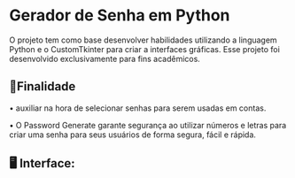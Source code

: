 # Gerador de Senha em Python
O projeto tem como base desenvolver habilidades utilizando a linguagem Python e o CustomTkinter para criar a interfaces gráficas.
Esse projeto foi desenvolvido exclusivamente para fins acadêmicos.

📍Finalidade 
----------------------------------------------------------
• auxiliar na hora de selecionar senhas para serem usadas em contas.


• O Password Generate  garante segurança ao utilizar números e letras para criar uma senha para seus usuários de forma segura, fácil e rápida.

🖥️ Interface:
-----------------------------------------------------------


